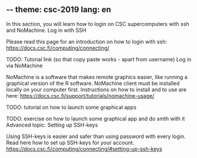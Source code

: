 --
theme: csc-2019
lang: en
--

In this section, you will learn how to login on CSC supercomputers with ssh and NoMachine.
Log in with SSH

Please read this page for an introduction on how to login with ssh: https://docs.csc.fi/computing/connecting/

TODO: Tutorial link (so that copy paste works - apart from username)
Log in via NoMachine

NoMachine is a software that makes remote graphics easier, like running a graphical version of the R software. NoMachine client must be installed locally on your computer first. Instructions on how to install and to use are here: https://docs.csc.fi/support/tutorials/nomachine-usage/

TODO: tutorial on how to launch some graphical apps

TODO: exercise on how to launch some graphical app and do smth with it
Advanced topic: Setting up SSH-keys

Using SSH-keys is easier and safer than using password with every login. Read here how to set up SSH-keys for your account. https://docs.csc.fi/computing/connecting/#setting-up-ssh-keys